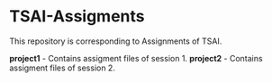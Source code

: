 # TSAI-Assigments
This repository is corresponding to Assignments of TSAI.

**project1** - Contains assigment files of session 1.
**project2** - Contains assigment files of session 2.
